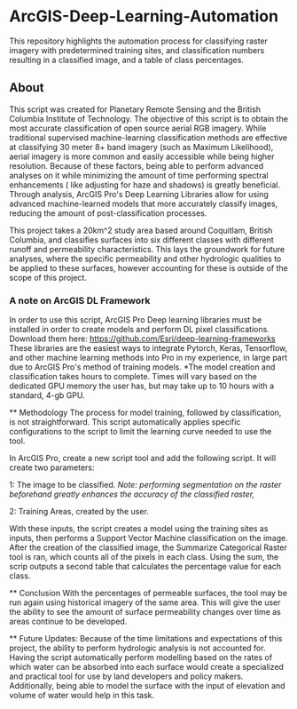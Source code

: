 # ArcGIS-Deep-Learning-Automation
This repository highlights the automation process for classifying raster imagery with predetermined training sites, and classification numbers resulting in a classified image, and a table of class percentages. 

## About
This script was created for Planetary Remote Sensing and the British Columbia Institute of Technology. The objective of this script is to obtain the most accurate classification of open source aerial RGB imagery. While traditional supervised machine-learning classification methods are effective at classifying 30 meter 8+ band imagery (such as Maximum Likelihood), aerial imagery is more common and easily accessible while being higher resolution. Because of these factors, being able to perform advanced analyses on it while minimizing the amount of time performing spectral enhancements ( like adjusting for haze and shadows) is greatly beneficial. Through analysis, ArcGIS Pro's Deep Learning Libraries allow for using advanced machine-learned models that more accurately classify images, reducing the amount of post-classification processes. 

This project takes a 20km^2 study area based around Coquitlam, British Columbia, and classifies surfaces into six different classes with different runoff and permeability characteristics. This lays the groundwork for future analyses, where the specific permeability and other hydrologic qualities to be applied to these surfaces, however accounting for these is outside of the scope of this project. 

### A note on ArcGIS DL Framework
In order to use this script, ArcGIS Pro Deep learning libraries must be installed in order to create models and perform DL pixel classifications. Download them here:
https://github.com/Esri/deep-learning-frameworks
These libraries are the easiest ways to integrate Pytorch, Keras, Tensorflow, and other machine learning methods into Pro in my experience, in large part due to ArcGIS Pro's method of training models. *The model creation and classification takes hours to complete. Times will vary based on the dedicated GPU memory the user has, but may take up to 10 hours with a standard, 4-gb GPU. 

** Methodology
The process for model training, followed by classification, is not straightforward. This script automatically applies specific configurations to the script to limit the learning curve needed to use the tool. 



In ArcGIS Pro, create a new script tool and add the following script. It will create two parameters:

1: The image to be classified. *Note: performing segmentation on the raster beforehand greatly enhances the accuracy of the classified raster,*

2: Training Areas, created by the user. 

With these inputs, the script creates a model using the training sites as inputs, then performs a Support Vector Machine classification on the image. After the creation of the classified image, the Summarize Categorical Raster tool is ran, which counts all of the pixels in each class. Using the sum, the scrip outputs a second table that calculates the percentage value for each class. 

** Conclusion
With the percentages of permeable surfaces, the tool may be run again using historical imagery of the same area. This will give the user the ability to see the amount of surface permeability changes over time as areas continue to be developed. 

** Future Updates:
Because of the time limitations and expectations of this project, the ability to perform hydrologic analysis is not accounted for. Having the script automatically perform modelling based on the rates of which water can be absorbed into each surface would create a specialized and practical tool for use by land developers and policy makers. Additionally, being able to model the surface with the input of elevation and volume of water would help in this task. 
